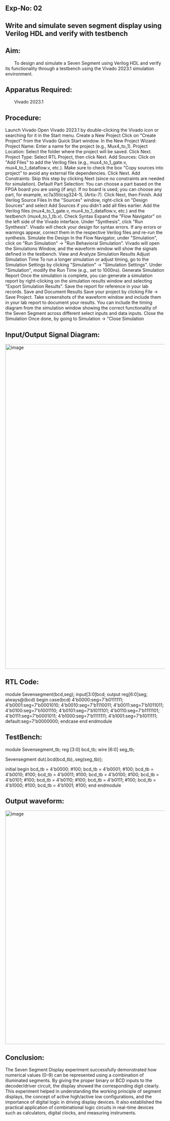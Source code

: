 ## Exp-No: 02 
## Write and simulate seven segment display using Verilog HDL and verify with testbench
## Aim:

  To design and simulate a Seven Segment using Verilog HDL and verify its functionality through a testbench using the Vivado 2023.1 simulation environment.
## Apparatus Required:

  Vivado 2023.1

## Procedure:
Launch Vivado Open Vivado 2023.1 by double-clicking the Vivado icon or searching for it in the Start menu.
Create a New Project Click on "Create Project" from the Vivado Quick Start window. In the New Project Wizard: Project Name: Enter a name for the project (e.g., Mux4_to_1). Project Location: Select the folder where the project will be saved. Click Next. Project Type: Select RTL Project, then click Next. Add Sources: Click on "Add Files" to add the Verilog files (e.g., mux4_to_1_gate.v, mux4_to_1_dataflow.v, etc.). Make sure to check the box "Copy sources into project" to avoid any external file dependencies. Click Next. Add Constraints: Skip this step by clicking Next (since no constraints are needed for simulation). Default Part Selection: You can choose a part based on the FPGA board you are using (if any). If no board is used, you can choose any part, for example, xc7a35ticsg324-1L (Artix-7). Click Next, then Finish.
Add Verilog Source Files In the "Sources" window, right-click on "Design Sources" and select Add Sources if you didn't add all files earlier. Add the Verilog files (mux4_to_1_gate.v, mux4_to_1_dataflow.v, etc.) and the testbench (mux4_to_1_tb.v).
Check Syntax Expand the "Flow Navigator" on the left side of the Vivado interface. Under "Synthesis", click "Run Synthesis". Vivado will check your design for syntax errors. If any errors or warnings appear, correct them in the respective Verilog files and re-run the synthesis.
Simulate the Design In the Flow Navigator, under "Simulation", click on "Run Simulation" → "Run Behavioral Simulation". Vivado will open the Simulations Window, and the waveform window will show the signals defined in the testbench.
View and Analyze Simulation Results 
Adjust Simulation Time To run a longer simulation or adjust timing, go to the Simulation Settings by clicking "Simulation" → "Simulation Settings". Under "Simulation", modify the Run Time (e.g., set to 1000ns).
Generate Simulation Report Once the simulation is complete, you can generate a simulation report by right-clicking on the simulation results window and selecting "Export Simulation Results". Save the report for reference in your lab records.
Save and Document Results Save your project by clicking File → Save Project. Take screenshots of the waveform window and include them in your lab report to document your results. You can include the timing diagram from the simulation window showing the correct functionality of the Seven Segment across different select inputs and data inputs.
Close the Simulation Once done, by going to Simulation → "Close Simulation

## Input/Output Signal Diagram:
<img width="1536" height="1024" alt="image" src="https://github.com/user-attachments/assets/56cbeb4c-b30e-40f6-b035-8cf7acc79260" />


## RTL Code:
module Sevensegment(bcd,seg);
input[3:0]bcd;
output reg[6:0]seg;
always@(bcd)
begin
     case(bcd)
     4'b0000:seg=7'b0111111;
     4'b0001:seg=7'b0001010;
     4'b0010:seg=7'b1110011;
     4'b0011:seg=7'b1011011;
     4'b0100:seg=7'b1001110;
     4'b0101:seg=7'b1011101;
     4'b0110:seg=7'b1111101;
     4'b0111:seg=7'b0001011;
     4'b1000:seg=7'b1111111;
     4'b1001:seg=7'b1011111;
     default:seg=7'b0000000;
     endcase
end
endmodule

## TestBench:
module Sevensegment_tb;
  reg [3:0] bcd_tb;
  wire [6:0] seg_tb;

  Sevensegment dut(.bcd(bcd_tb),.seg(seg_tb));

initial 
  begin
    bcd_tb = 4'b0000; 
    #100;
    bcd_tb = 4'b0001; 
    #100;
    bcd_tb = 4'b0010; 
    #100;
    bcd_tb = 4'b0011; 
    #100;
    bcd_tb = 4'b0100; 
    #100;
    bcd_tb = 4'b0101; 
    #100;
    bcd_tb = 4'b0110; 
    #100;
    bcd_tb = 4'b0111; 
    #100;
    bcd_tb = 4'b1000; 
    #100;
    bcd_tb = 4'b1001; 
    #100;
  end
endmodule

## Output waveform:
<img width="1188" height="737" alt="image" src="https://github.com/user-attachments/assets/67a6bff8-782e-4f8a-b7e2-17698b1e0825" />



## Conclusion:
The Seven Segment Display experiment successfully demonstrated how numerical values (0–9) can be represented using a combination of illuminated segments. By giving the proper binary or BCD inputs to the decoder/driver circuit, the display showed the corresponding digit clearly. This experiment helped in understanding the working principle of segment displays, the concept of active high/active low configurations, and the importance of digital logic in driving display devices. It also established the practical application of combinational logic circuits in real-time devices such as calculators, digital clocks, and measuring instruments.
